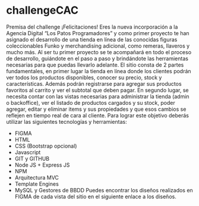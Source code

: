# challengeCAC

Premisa del challenge
¡Felicitaciones!
Eres la nueva incorporación a la Agencia Digital “Los Patos
Programadores” y como primer proyecto te han asignado el
desarrollo de una tienda en línea de las conocidas figuras
coleccionables Funko y merchandising adicional, como
remeras, llaveros y mucho más.
Al ser tu primer proyecto se te acompañará en todo el proceso
de desarrollo, guiándote en el paso a paso y brindándote las
herramientas necesarias para que puedas llevarlo adelante.
El sitio consta de 2 partes fundamentales, en primer lugar la
tienda en línea donde los clientes podrán ver todos los
productos disponibles, conocer su precio, stock y características.
Además podrán registrarse para agregar sus productos favoritos
al carrito y ver el subtotal que deben pagar.
En segundo lugar, se necesita contar con las vistas necesarias
para administrar la tienda (admin o backoffice), ver el listado de
productos cargados y su stock, poder agregar, editar y eliminar
items y sus propiedades y que esos cambios se reflejen en
tiempo real de cara al cliente.
Para lograr este objetivo deberás utilizar las siguientes
tecnologías y herramientas:
- FIGMA
- HTML
- CSS (Bootstrap opcional)
- Javascript
- GIT y GITHUB
- Node JS + Express JS
- NPM
- Arquitectura MVC
- Template Engines
- MySQL y Gestores de BBDD
Puedes encontrar los diseños realizados en FIGMA de cada vista
del sitio en el siguiente enlace a los diseños. 
